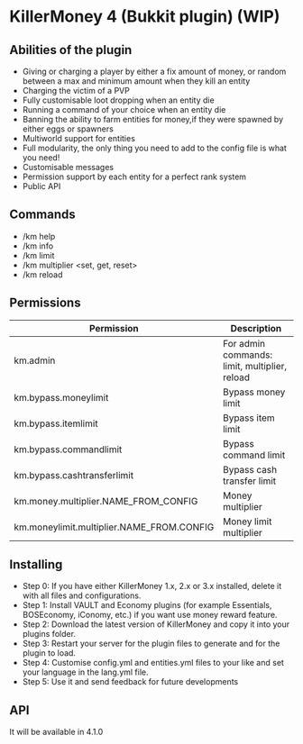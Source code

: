 # KillerMoney 4 (Bukkit plugin) (WIP)

## Abilities of the plugin
+ Giving or charging a player by either a fix amount of money, or random between a max and minimum amount when they kill an entity
+ Charging the victim of a PVP
+ Fully customisable loot dropping when an entity die
+ Running a command of your choice when an entity die
+ Banning the ability to farm entities for money,if they were spawned by either eggs or spawners
+ Multiworld support for entities
+ Full modularity, the only thing you need to add to the config file is what you need!
+ Customisable messages
+ Permission support by each entity for a perfect rank system
+ Public API

## Commands
+ /km help
+ /km info
+ /km limit <clear>
+ /km multiplier <set, get, reset>
+ /km reload

## Permissions
| Permission | Description |
| ------------- | ------------- |
| km.admin | For admin commands: limit, multiplier, reload |
| km.bypass.moneylimit | Bypass money limit |
| km.bypass.itemlimit | Bypass item limit |
| km.bypass.commandlimit | Bypass command limit |
| km.bypass.cashtransferlimit | Bypass cash transfer limit |
| km.money.multiplier.NAME_FROM_CONFIG | Money multiplier |
| km.moneylimit.multiplier.NAME_FROM.CONFIG | Money limit multiplier |

## Installing
+ Step 0: If you have either KillerMoney 1.x, 2.x or 3.x installed, delete it with all files and configurations.
+ Step 1: Install VAULT and Economy plugins (for example Essentials, BOSEconomy, iConomy, etc.) if you want use money reward feature.
+ Step 2: Download the latest version of KillerMoney and copy it into your plugins folder.
+ Step 3: Restart your server for the plugin files to generate and for the plugin to load.
+ Step 4: Customise config.yml and entities.yml files to your like and set your language in the lang.yml file.
+ Step 5: Use it and send feedback for future developments

## API
It will be available in 4.1.0